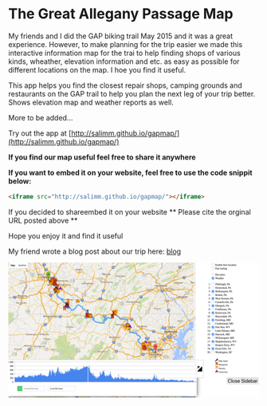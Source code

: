 # The Great Allegany Passage Map 

My friends and I did the GAP biking trail May 2015 and it was a great experience. However, to make planning for the trip easier we made this interactive information map for the trai to help finding shops of various kinds, wheather, elevation information and etc. as easy as possible for different locations on the map. I hoe you find it useful.

This app helps you find the closest repair shops, camping grounds and restaurants on the GAP trail to help you plan the next leg of your trip better. Shows elevation map and weather reports as well.

More to be added...

Try out the app at [http://salimm.github.io/gapmap/](http://salimm.github.io/gapmap/)

**If you find our map useful feel free to share it anywhere**

**If you want to embed it on your website, feel free to use the code snippit below:**
```html
<iframe src="http://salimm.github.io/gapmap/"></iframe>

```
If you decided to shareembed it on your website ** Please cite the orginal URL posted above **

Hope you enjoy it and find it useful

My friend wrote a blog post about our trip here: [blog](http://www.trivedigaurav.com/blog/bike-ride-from-pittsburgh-to-washington-dc/)

![Snapshot ](https://raw.githubusercontent.com/salimm/gapmap/master/gapmap.png)

